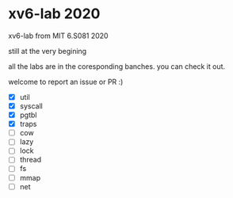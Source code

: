 # xv6-lab 2020
xv6-lab from MIT 6.S081 2020

still at the very begining

all the labs are in the coresponding banches. you can check it out.

welcome to report an issue or PR :)

- [x] util
- [x] syscall
- [x] pgtbl
- [x] traps
- [ ] cow
- [ ] lazy
- [ ] lock
- [ ] thread
- [ ] fs
- [ ] mmap
- [ ] net
